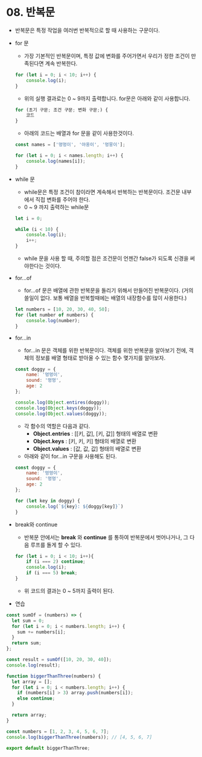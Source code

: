 # 08. 반복문

- 반복문은 특정 작업을 여러번 반복적으로 할 때 사용하는 구문이다.

- for 문
    - 가장 기본적인 반복문이며, 특정 값에 변화를 주어가면서 우리가 정한 조건이 만족된다면 계속 반복한다.
    
    ```jsx
    for (let i = 0; i < 10; i++) {
    	console.log(i);
    }
    ```
    
    - 위의 실행 결과로는 0 ~ 9까지 출력합니다. for문은 아래와 같이 사용합니다.
    
    ```jsx
    for (초기 구문; 조건 구문; 변화 구문;) {
    	코드
    }
    ```
    
    - 아래의 코드는 배열과 for 문을 같이 사용한것이다.
    
    ```jsx
    const names = ['멍멍이', '야옹이', '멍뭉이'];
    
    for (let i = 0; i < names.length; i++) {
    	console.log(names[i]);
    }
    ```
    
- while 문
    - while문은 특정 조건이 참이라면 계속해서 반복하는 반복문이다. 조건문 내부에서 직접 변화를 주어야 한다.
    - 0 ~ 9 까지 출력하는 while문
    
    ```jsx
    let i = 0;
    
    while (i < 10) {
    	console.log(i);
    	i++;
    }
    ```
    
    - while 문을 사용 할 때, 주의할 점은 조건문이 언젠간 false가 되도록 신경을 써야한다는 것이다.

- for...of
    - for...of 문은 배열에 관한 반복문을 돌리기 위해서 만들어진 반복문이다. (거의 쓸일이 없다. 보통 배열을 반복할때에는 배열의 내장함수를 많이 사용한다.)
    
    ```jsx
    let numbers = [10, 20, 30, 40, 50];
    for (let number of numbers) {
    	console.log(number);
    }
    ```
    
- for...in
    - for...in 문은 객체를 위한 반복문이다. 객체를 위한 반복문을 알아보기 전에, 객체의 정보를 배열 형태로 받아올 수 있는 함수 몇가지를 알아보자.
    
    ```jsx
    const doggy = {
    	name: '멍멍이',
    	sound: '멍멍',
    	age: 2
    };
    
    console.log(Object.entires(doggy));
    console.log(Object.keys(doggy));
    console.log(Object.values(doggy));
    ```
    
    - 각 함수의 역할은 다음과 같다.
        - **Object.entries** : [[키, 값], [키, 값]] 형태의 배열로 변환
        - **Object.keys** : [키, 키, 키] 형태의 배열로 변환
        - **Object.values** : [값, 값, 값] 형태의 배열로 변환
    - 아래와 같이 for...in 구문을 사용해도 된다.
    
    ```jsx
    const doggy = {
    	name: '멍멍이',
    	sound: '멍멍',
    	age: 2
    };
    
    for (let key in doggy) {
    	console.log(`${key}: ${doggy[key]}`)
    }
    ```
    
- break와 continue
    - 반복문 안에서는 **break** 와 **continue** 를 통하여 반복문에서 벗어나거나, 그 다음 루프를 돌게 할 수 있다.
    
    ```jsx
    for (let i = 0; i < 10; i++){
    	if (i === 2) continue;
    	console.log(i);
    	if (i === 5) break;
    }
    ```
    
    - 위 코드의 결과는 0 ~ 5까지 출력이 된다.
    
- 연습
```jsx
const sumOf = (numbers) => {
  let sum = 0;
  for (let i = 0; i < numbers.length; i++) {
    sum += numbers[i];
  }
  return sum;
};

const result = sumOf([10, 20, 30, 40]);
console.log(result);
```

```jsx
function biggerThanThree(numbers) {
  let array = [];
  for (let i = 0; i < numbers.length; i++) {
    if (numbers[i] > 3) array.push(numbers[i]);
    else continue;
  }

  return array;
}

const numbers = [1, 2, 3, 4, 5, 6, 7];
console.log(biggerThanThree(numbers)); // [4, 5, 6, 7]

export default biggerThanThree;
```